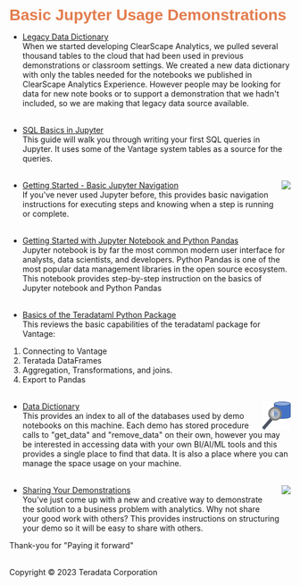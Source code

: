 <b style = 'font-size:28px;font-family:Arial;color:#E37C4D'>Basic Jupyter Usage Demonstrations</b>
 
* [Legacy Data Dictionary](../UseCases/Data_Dictionary/Data_Dictionary_Legacy.ipynb)
<br>When we started developing ClearScape Analytics, we pulled several thousand tables to the cloud that had been used in previous demonstrations or classroom settings.  We created a new data dictionary with only the tables needed for the notebooks we published in ClearScape Analytics Experience.  However people may be looking for data for new note books or to support a demonstration that we hadn't included, so we are making that legacy data source available.<br><br>
 
* [SQL Basics in Jupyter](../GettingStarted/SQL_Plugin_Basics/SQL_Plugin_Basics.ipynb)
<br>This guide will walk you through writing your first SQL queries in Jupyter.  It uses some of the Vantage system tables as a source for the queries.<br><br>
 
* [Getting Started - Basic Jupyter Navigation](../GettingStarted/GettingStarted/GettingStarted.ipynb)<img src="../GettingStarted/GettingStarted/GettingStarted.jpg" style="float: right; margin-left: 10px; height: 50px; width: auto;" />
<br>If you've never used Jupyter before, this provides basic navigation instructions for executing steps and knowing when a step is running or complete.<br><br>
 
* [Getting Started with Jupyter Notebook and Python Pandas](../GettingStarted/GettingStarted_Jupyter_Pandas/GettingStarted_Jupyter_Pandas.ipynb)
<br>Jupyter notebook is by far the most common modern user interface for analysts, data scientists, and developers.  Python Pandas is one of the most popular data management libraries in the open source ecosystem.  This notebook provides step-by-step instruction on the basics of Jupyter notebook and Python Pandas<br><br>
 
* [Basics of the Teradataml Python Package](../GettingStarted/Python_Teradataml_Basics/Python_Teradataml_Basics.ipynb)
<br>This reviews the basic capabilities of the teradataml package for Vantage: 
1. Connecting to Vantage 
2. Teratada DataFrames 
3. Aggregation, Transformations, and joins. 
4. Export to Pandas<br><br>
 
* [Data Dictionary](../UseCases/Data_Dictionary/Data_Dictionary.ipynb)<img src="../UseCases/Data_Dictionary/Data_Dictionary.jpg" style="float: right; margin-left: 10px; height: 50px; width: auto;" />
<br>This provides an index to all of the databases used by demo notebooks on this machine.  Each demo has stored procedure calls to "get_data" and "remove_data" on their own, however you may be interested in accessing data with your own BI/AI/ML tools and this provides a single place to find that data.   It is also a place where you can manage the space usage on your machine.<br><br>
 
* [Sharing Your Demonstrations](../GettingStarted/Video/Sharing_Demos.ipynb)<img src="../GettingStarted/Video/Sharing_Demo.jpg" style="float: right; margin-left: 10px; height: 50px; width: auto;" />
<br>You've just come up with a new and creative way to demonstrate the solution to a business problem with analytics.  Why not share your good work with others?  This provides instructions on structuring your demo so it will be easy to share with others. 

Thank-you for "Paying it forward"<br><br>
 

Copyright © 2023 Teradata Corporation
